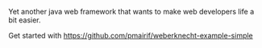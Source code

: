 Yet another java web framework that wants to make web developers life a bit easier.

Get started with https://github.com/pmairif/weberknecht-example-simple
